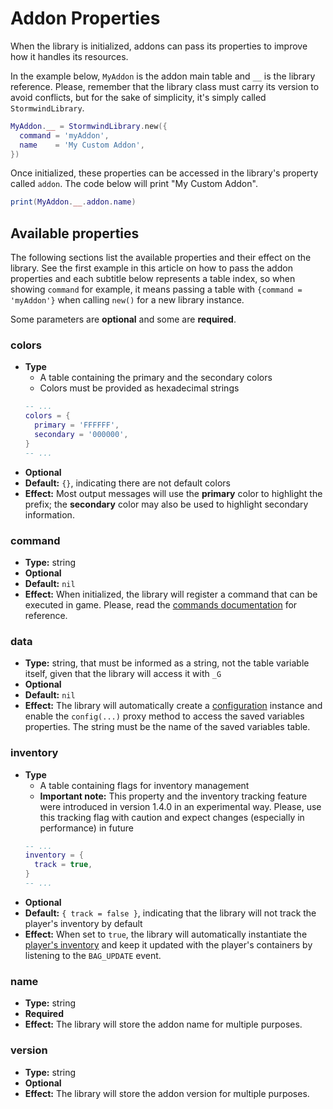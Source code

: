 # Addon Properties

When the library is initialized, addons can pass its properties to
improve how it handles its resources.

In the example below, `MyAddon` is the addon main table and `__` is
the library reference. Please, remember that the library class must
carry its version to avoid conflicts, but for the sake of simplicity,
it's simply called `StormwindLibrary`.

```lua
MyAddon.__ = StormwindLibrary.new({
  command = 'myAddon',
  name    = 'My Custom Addon',
})
```

Once initialized, these properties can be accessed in the library's
property called `addon`. The code below will print "My Custom Addon".

```lua
print(MyAddon.__.addon.name)
```

## Available properties

The following sections list the available properties and their effect
on the library. See the first example in this article on how to pass
the addon properties and each subtitle below represents a table index,
so when showing `command` for example, it means passing a table with
`{command = 'myAddon'}` when calling `new()` for a new library instance.

Some parameters are **optional** and some are **required**.

### colors

* **Type**
  * A table containing the primary and the secondary colors
  * Colors must be provided as hexadecimal strings
  ```lua
  -- ...
  colors = {
    primary = 'FFFFFF',
    secondary = '000000',
  }
  -- ...
  ```
* **Optional**
* **Default:** `{}`, indicating there are not default colors
* **Effect:** Most output messages will use the **primary** color to
highlight the prefix; the **secondary** color may also be used to
highlight secondary information.

### command

* **Type:** string
* **Optional**
* **Default:** `nil`
* **Effect:** When initialized, the library will register a command
that can be executed in game. Please, read the
[commands documentation](../commands/overview) for reference.

### data

* **Type:** string, that must be informed as a string, not the table variable
itself, given that the library will access it with `_G`
* **Optional**
* **Default:** `nil`
* **Effect:** The library will automatically create a [configuration](configuration)
instance and enable the `config(...)` proxy method to access the saved 
variables properties. The string must be the name of the saved variables 
table.

### inventory

* **Type**
  * A table containing flags for inventory management
  * **Important note:** This property and the inventory tracking feature were 
  introduced in version 1.4.0 in an experimental way. Please, use this tracking
  flag with caution and expect changes (especially in performance) in future
  ```lua
  -- ...
  inventory = {
    track = true,
  }
  -- ...
  ```
* **Optional**
* **Default:** `{ track = false }`, indicating that the library will not
track the player's inventory by default
* **Effect:** When set to `true`, the library will automatically instantiate
the [player's inventory](../models/inventory) and keep it updated with the 
player's containers by listening to the `BAG_UPDATE` event.

### name

* **Type:** string
* **Required**
* **Effect:** The library will store the addon name for multiple purposes.

### version

* **Type:** string
* **Optional**
* **Effect:** The library will store the addon version for multiple purposes.
